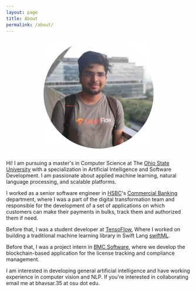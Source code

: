 ```yaml
---
layout: page
title: About
permalink: /about/
---
```


<div class="">
    <img src="/assets/images/profile-circle.png" alt="profile" class="centerimg" />
</div>

<style>
.centerimg{
    display: block;
    margin-left: auto;
    margin-right: auto;
    height:300px;
    width: 300px;
} 
</style>

<br>

Hi! I am pursuing a master's in Computer Science at The [Ohio State University](https://www.osu.edu/) with a specialization in Artificial Intelligence and Software Development. I am passionate about applied machine learning, natural language processing, and scalable platforms.

I worked as a senior software engineer in <a href= "https://hsbc.com/">HSBC</a>'s <a href= "https://www.hsbc.com/who-we-are/our-businesses-and-customers/commercial-banking">Commercial Banking</a> department, where I was a part of the digital transformation team and responsible for the development of a set of applications on which customers can make their payments in bulks, track them and authorized them if need.</p>

Before that, I was a student developer at [TensoFlow](https://www.tensorflow.org/), Where I worked on building a traditional machine learning library in Swift Lang [swiftML](https://github.com/param087/swiftML).

Before that, I was a project intern in [BMC Software](https://www.bmcsoftware.in/), where we develop the blockchain-based application for the license tracking and compliance management.

I am interested in developing general artificial intelligence and have working experience in computer vision and NLP. If you're interested in collaborating email me at bhavsar.35 at osu dot edu.
